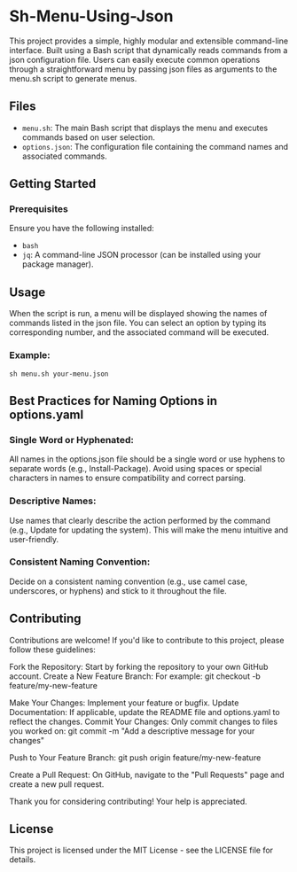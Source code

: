 # Sh-Menu-Using-Json

This project provides a simple, highly modular and extensible command-line interface. Built using a Bash script that dynamically reads commands from a json configuration file. Users can easily execute common operations through a straightforward menu by passing json files as arguments to the menu.sh script to generate menus.

## Files

- `menu.sh`: The main Bash script that displays the menu and executes commands based on user selection.
- `options.json`: The configuration file containing the command names and associated commands.

## Getting Started

### Prerequisites

Ensure you have the following installed:
- `bash`
- `jq`: A command-line JSON processor (can be installed using your package manager).

## Usage
When the script is run, a menu will be displayed showing the names of commands listed in the json file. You can select an option by typing its corresponding number, and the associated command will be executed.

### Example: 
`sh menu.sh your-menu.json`

## Best Practices for Naming Options in options.yaml

### Single Word or Hyphenated:
All names in the options.json file should be a single word or use hyphens to separate words (e.g., Install-Package).
Avoid using spaces or special characters in names to ensure compatibility and correct parsing.

### Descriptive Names:
Use names that clearly describe the action performed by the command (e.g., Update for updating the system).
This will make the menu intuitive and user-friendly.

### Consistent Naming Convention:
Decide on a consistent naming convention (e.g., use camel case, underscores, or hyphens) and stick to it throughout the file.

## Contributing

Contributions are welcome! If you'd like to contribute to this project, please follow these guidelines:

Fork the Repository: Start by forking the repository to your own GitHub account.
Create a New Feature Branch: For example:
git checkout -b feature/my-new-feature

Make Your Changes: Implement your feature or bugfix.
Update Documentation: If applicable, update the README file and options.yaml to reflect the changes.
Commit Your Changes: Only commit changes to files you worked on:
git commit -m "Add a descriptive message for your changes"

Push to Your Feature Branch:
git push origin feature/my-new-feature

Create a Pull Request:
On GitHub, navigate to the "Pull Requests" page and create a new pull request.

Thank you for considering contributing! Your help is appreciated.

## License

This project is licensed under the MIT License - see the LICENSE file for details.
